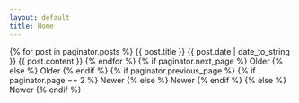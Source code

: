 ```yaml
--- 
layout: default 
title: Home 
---
```

{% for post in paginator.posts %}
{{ post.title }}
{{ post.date | date_to_string }} {{ post.content }}
{% endfor %}
{% if paginator.next_page %} Older {% else %} Older {% endif %} {% if paginator.previous_page %} {% if paginator.page == 2 %} Newer {% else %} Newer {% endif %} {% else %} Newer {% endif %}